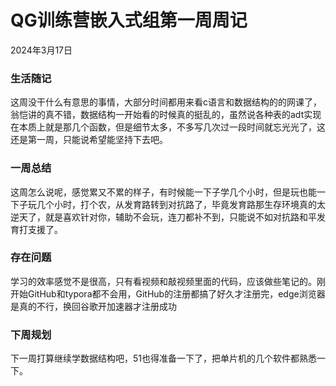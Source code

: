 # QG训练营嵌入式组第一周周记

2024年3月17日

### 生活随记

这周没干什么有意思的事情，大部分时间都用来看c语言和数据结构的的网课了，翁恺讲的真不错，数据结构一开始看的时候真的挺乱的，虽然说各种表的adt实现在本质上就是那几个函数，但是细节太多，不多写几次过一段时间就忘光光了，这还是第一周，只能说希望能坚持下去吧。



### 一周总结

这周怎么说呢，感觉累又不累的样子，有时候能一下子学几个小时，但是玩也能一下子玩几个小时，打个农，从发育路转到对抗路了，毕竟发育路那生存环境真的太逆天了，就是喜欢针对你，辅助不会玩，连刀都补不到，只能说不如对抗路和平发育打支援了。



### 存在问题

学习的效率感觉不是很高，只有看视频和敲视频里面的代码，应该做些笔记的。刚开始GitHub和typora都不会用，GitHub的注册都搞了好久才注册完，edge浏览器是真的不行，换回谷歌开加速器才注册成功



### 下周规划

下一周打算继续学数据结构吧，51也得准备一下了，把单片机的几个软件都熟悉一下。